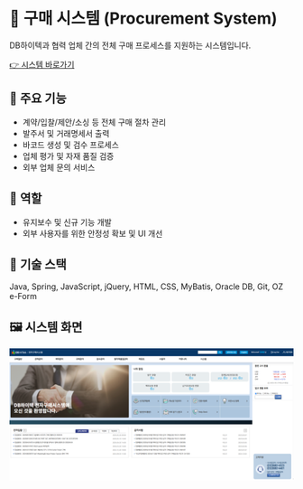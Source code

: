# 🛒 구매 시스템 (Procurement System)

DB하이텍과 협력 업체 간의 전체 구매 프로세스를 지원하는 시스템입니다.

<a href="https://hpis.dbhitek.com/">👉 시스템 바로가기</a>

## 🔹 주요 기능
- 계약/입찰/제안/소싱 등 전체 구매 절차 관리
- 발주서 및 거래명세서 출력
- 바코드 생성 및 검수 프로세스
- 업체 평가 및 자재 품질 검증
- 외부 업체 문의 서비스

## 💼 역할
- 유지보수 및 신규 기능 개발
- 외부 사용자를 위한 안정성 확보 및 UI 개선

## 🧩 기술 스택
Java, Spring, JavaScript, jQuery, HTML, CSS, MyBatis, Oracle DB, Git, OZ e-Form

## 🖼️ 시스템 화면
![구매 시스템 캡처](./picture/hpis_main.png)


